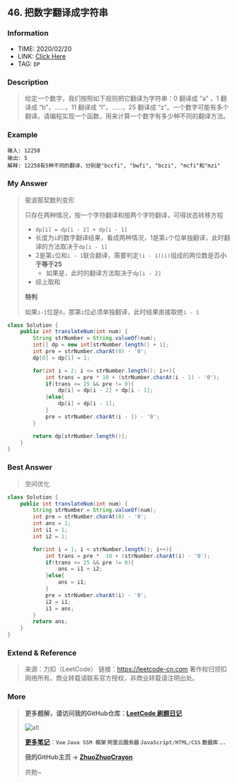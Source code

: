 ## 46. 把数字翻译成字符串

### Information

* TIME: 2020/02/20
* LINK: [Click Here](https://leetcode-cn.com/problems/ba-shu-zi-fan-yi-cheng-zi-fu-chuan-lcof/)
* TAG: `DP`

### Description

> 给定一个数字，我们按照如下规则把它翻译为字符串：0 翻译成 “a” ，1 翻译成 “b”，……，11 翻译成 “l”，……，25 翻译成 “z”。一个数字可能有多个翻译。请编程实现一个函数，用来计算一个数字有多少种不同的翻译方法。
>

### Example

```text
输入: 12258
输出: 5
解释: 12258有5种不同的翻译，分别是"bccfi", "bwfi", "bczi", "mcfi"和"mzi"
```

### My Answer

> 斐波那契数列变形
>
> 只存在两种情况，按一个字符翻译和按两个字符翻译，可得状态转移方程
>
> * `dp[i] = dp[i - 2] + dp[i - 1]`
> * 长度为`i`的数字翻译结果，看成两种情况，1是第`i`个位单独翻译，此时翻译的方法取决于`dp[i - 1]`
> * 2是第`i`位和`i - 1`联合翻译，需要判定`(i - 1)(i)`组成的两位数是否**小于等于25**
>   * 如果是，此时的翻译方法取决于`dp[i - 2]`
> * 综上取和
>
> **特判**
>
> 如果`i-1`位是`0`，那第`i`位必须单独翻译，此时结果直接取绝`i - 1`

```java
class Solution {
    public int translateNum(int num) {
        String strNumber = String.valueOf(num);
        int[] dp = new int[strNumber.length() + 1];
        int pre = strNumber.charAt(0) - '0';
        dp[0] = dp[1] = 1;

        for(int i = 2; i <= strNumber.length(); i++){
            int trans = pre * 10 + (strNumber.charAt(i - 1) - '0');
            if(trans <= 25 && pre != 0){
                dp[i] = dp[i - 2] + dp[i - 1];
            }else{
                dp[i] = dp[i - 1];
            }
            pre = strNumber.charAt(i - 1) - '0';
        }

        return dp[strNumber.length()];
    }
}
```

### Best Answer

> 空间优化

```java
class Solution {
    public int translateNum(int num) {
        String strNumber = String.valueOf(num);
        int pre = strNumber.charAt(0) - '0';
        int ans = 1;
        int i1 = 1;
        int i2 = 1;

        for(int i = 1; i < strNumber.length(); i++){
            int trans = pre *  10 + (strNumber.charAt(i) - '0');
            if(trans <= 25 && pre != 0){
                ans = i1 + i2;
            }else{
                ans = i1;
            }
            pre = strNumber.charAt(i) - '0';
            i2 = i1;
            i1 = ans;
        }
        return ans;
    }
}
```

### Extend & Reference

> 来源：力扣（LeetCode）
> 链接：https://leetcode-cn.com
> 著作权归领扣网络所有。商业转载请联系官方授权，非商业转载请注明出处。

### More

> **更多题解，请访问我的GitHub仓库：[LeetCode 刷题日记](https://github.com/ZhuoZhuoCrayon/my-Nodes/blob/master/Daily/README_2020.md)**
>
> ![alt](https://raw.githubusercontent.com/ZhuoZhuoCrayon/my-Nodes/master/Daily/img/mynode.png)
>
> [**更多笔记**](https://github.com/ZhuoZhuoCrayon/my-Nodes)：**`Vue` `Java SSM 框架` `阿里云服务器` `JavaScript/HTML/CSS`   `数据库` ...**
>
> **我的GitHub主页 -> [ZhuoZhuoCrayon](https://github.com/ZhuoZhuoCrayon)**
>
> 共勉~

